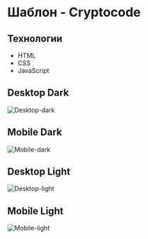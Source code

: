 # Шаблон - Cryptocode

## Технологии

- HTML
- CSS
- JavaScript

## Desktop Dark

![Desktop-dark](./public/images/screenshots/screencapture-desktop-dark.jpg "Desktop Theme Dark")

## Mobile Dark

![Mobile-dark](./public/images/screenshots/screencapture-mobile-dark.jpg "Mobile Theme Dark")

## Desktop Light

![Desktop-light](./public/images/screenshots/screencapture-desktop-light.jpg "Desktop Theme Light")

## Mobile Light

![Mobile-light](./public/images/screenshots/screencapture-mobile-light.jpg "Mobile Theme Light")
